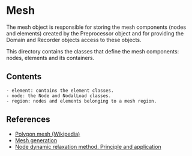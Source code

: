 # Mesh

The mesh object is responsible for storing the mesh components (nodes and elements) created by the Preprocessor object and for providing the Domain and Recorder objects access to these objects.

This directory contains the classes that define the mesh components: nodes, elements and its containers. 

## Contents

	- element: contains the element classes.
	- node: the Node and NodalLoad classes.
	- region: nodes and elements belonging to a mesh region.

## References
- [Polygon mesh (Wikipedia)](https://en.wikipedia.org/wiki/Polygon_mesh)
- [Mesh generation](https://en.wikipedia.org/wiki/Mesh_generation)
- [Node dynamic relaxation method. Principle and application](https://www.researchgate.net/publication/226281671_Node_dynamic_relaxation_method_Principle_and_application)

